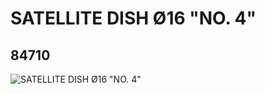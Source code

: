 # SATELLITE DISH Ø16 "NO. 4"
## 84710
![SATELLITE DISH Ø16 "NO. 4"](https://lc-www-live-s.legocdn.com/media/bricks/5/2/4541082.jpg)